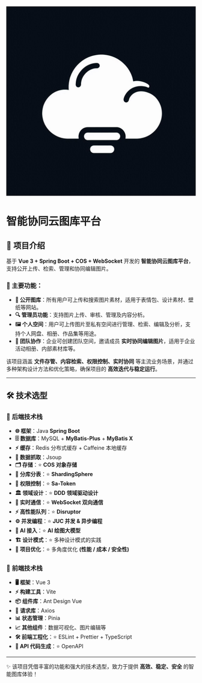 # ![项目图片](./doc/img/ShingToPic-2.png)

# **智能协同云图库平台**

## 📌 项目介绍

基于 **Vue 3 + Spring Boot + COS + WebSocket** 开发的 **智能协同云图库平台**，支持公开上传、检索、管理和协同编辑图片。

### 🌟 主要功能：

- **📂 公开图库**：所有用户可上传和搜索图片素材，适用于表情包、设计素材、壁纸等网站。
- **🔍 管理员功能**：支持图片上传、审核、管理及内容分析。
- **🖼️ 个人空间**：用户可上传图片至私有空间进行管理、检索、编辑及分析，支持个人网盘、相册、作品集等用途。
- **👥 团队协作**：企业可创建团队空间，邀请成员 **实时协同编辑图片**，适用于企业活动相册、内部素材库等。


该项目涵盖 **文件存管、内容检索、权限控制、实时协同** 等主流业务场景，并通过多种架构设计方法和优化策略，确保项目的 **高效迭代与稳定运行**。

---

## 🛠 技术选型

### 🚀 **后端技术栈**

- **🌐 框架**：Java **Spring Boot**
- **🗄️ 数据库**：MySQL + **MyBatis-Plus** + **MyBatis X**
- **⚡ 缓存**：Redis 分布式缓存 + Caffeine 本地缓存
- **📡 数据抓取**：Jsoup
- **🗂️ 存储**：⭐ **COS 对象存储**
- **🔀 分库分表**：⭐ **ShardingSphere**
- **🔐 权限控制**：⭐ **Sa-Token**
- **🏛️ 领域设计**：⭐ **DDD 领域驱动设计**
- **🔄 实时通信**：⭐ **WebSocket 双向通信**
- **⚡ 高性能队列**：⭐ **Disruptor**
- **⚙️ 并发编程**：⭐ **JUC 并发 & 异步编程**
- **🎨 AI 接入**：⭐ **AI 绘图大模型**
- **🏗️ 设计模式**：⭐ 多种设计模式的实践
- **🚀 项目优化**：⭐ 多角度优化 **(性能 / 成本 / 安全性)**

### 🎨 **前端技术栈**

- **🖥️ 框架**：Vue 3
- **⚡ 构建工具**：Vite
- **📦 组件库**：Ant Design Vue
- **🔗 请求库**：Axios
- **📊 状态管理**：Pinia
- **📈 其他组件**：数据可视化、图片编辑等
- **🛠️ 前端工程化**：⭐ ESLint + Prettier + TypeScript
- **📜 API 代码生成**：⭐ OpenAPI

---

✨ 该项目凭借丰富的功能和强大的技术选型，致力于提供 **高效、稳定、安全** 的智能图库体验！